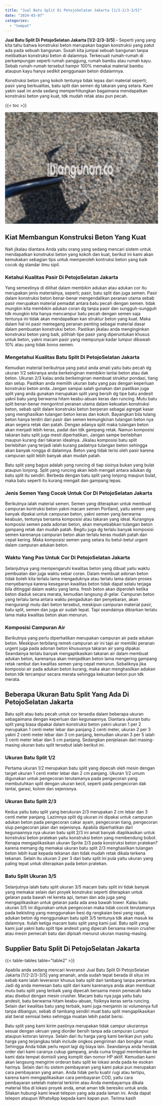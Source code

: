 ```yaml
---
title: "Jual Batu Split Di PetojoSelatan Jakarta [1/2-2/3-3/5]"
date: "2024-03-07"
categories: 
  - "tempat"
---
```


**Jual Batu Split Di PetojoSelatan Jakarta \[1/2-2/3-3/5\]** – Seperti yang yang kita tahu bahwa konstruksi beton merupakan bagian konstruksi yang patut ada pada sebuah bangunan. Susah kita jumpai sebuah bangunan tanpa melibatkan konstruksi beton di dalamnya. Terkecuali rumah-rumah di perkampungan seperti rumah panggung, rumah bambu atau rumah kayu. Sebab rumah-rumah tersebut hampir 100% memakai material bambu ataupun kayu hanya sedikit penggunaan beton didalamnya.

Konstruksi beton yang kokoh tentunya tidak lepas dari material seperti; pasir yang berkualitas, batu split dan semen dg takaran yang setara. Kami yakin saat ini anda sedang memperhitungkan bagaimana mendapatkan konstruksi beton yang kuat, tdk mudah retak atau pun pecah.

{{< toc >}}

![Jual Batu Split Di PetojoSelatan Jakarta [1/2-2/3-3/5]](/images/jual-batu-split-31.png)

## Kiat Membangun Konstruksi Beton Yang Kuat

Nah jikalau diantara Anda yaitu orang yang sedang mencari sistem untuk mendapatkan konstruksi beton yang kokoh dan kuat, berikut ini kami akan kemukakan sebagian tips untuk memperoleh kontruksi beton yang baik cocok dg standar ilmu sipil.

### Ketahui Kualitas Pasir Di PetojoSelatan Jakarta

Yang semestinya di dilihat dalam membikin adukan atau adukan cor itu merupakan jenis materialnya, seperti; pasir, batu split dan juga semen. Pasir dalam konstruksi beton benar-benar mengendalikan peranan utama sebab pasir merupakan material pemadat antara batu pecah dengan semen. tidak mungkin kita membikin adukan coran dg tanpa pasir dan sungguh-sungguh tdk mungkin kita hanya mencampur batu pecah dengan semen saja tentunya ini tidak akan mendapatkan kan struktur beton yang kuat. Maka dalam hal ini pasir memegang peranan penting sebagai material dasar dalam pembuatan konstruksi beton. Pastikan jikalau anda menginginkan konstruksi beton yang baik, pilihlah tipe pasir yang diperuntukan khusus untuk beton, yakni macam pasir yang mempunyai kadar lumpur dibawah 10% atau yang tidak boros semen.

### Mengetahui Kualitas Batu Split Di PetojoSelatan Jakarta

Kemudian material berikutnya yang patut anda amati yaitu batu pecah dg ukuran 1/2 sekiranya anda berkeinginan membikin lantai beton atau dak beton. Ukuran 2/3 kalau anda berkeinginan membuat struktur pondasi, tiang dan selup. Pastikan anda memilih ukuran batu yang pas dengan keperluan konstruksi beton anda. Jangan sampai salah gunakan dan pastikan juga split yang anda gunakan merupakan split yang bersih dg tipe batu andesit yakni batu yang berwarna hitam keabu-abuan keras dan runcing. Mutu batu split benar-benar mengontrol peranan utama dalam kekuatan konstruksi beton, sebab split dalam konstruksi beton berperan sebagai agregat kasar yang menghasilkan tulangan beton keras dan kokoh. Bayangkan bila tulang beton hanya terdiri dari pasir dan semen kemungkinan tulangan beton nya akan segera retak dan patah. Dengan adanya split maka tulangan beton akan menjadi lebih keras, padat dan tdk gampang retak. Namun komposisi takaran batu split juga mesti diperhatikan, Jangan sampe berlebihan maupun kurang dari takaran idealnya. Jikalau komposisi batu split berlebihan yang terjadi ialah kurang padatnya tulangan beton sehingga akan banyak rongga di dalamnya. Beton yang tidak terisi oleh pasir karena campuran split lebih banyak akan mudah patah.

Batu split yang bagus adalah yang runcing di tiap sisinya bukan yang bulat ataupun lonjong. Split yang runcing akan lebih mengait antara adukan dg batu split itu sendiri. Berbeda dengan batu split yang lonjong maupun bulat, maka batu seperti itu kurang mengait dan gampang lepas.

### Jenis Semen Yang Cocok Untuk Cor Di PetojoSelatan Jakarta

Berikutnya ialah material semen. Semen yang diterapkan untuk membuat campuran kontruksi beton yakni macam semen Portland, yaitu semen yang banyak dipakai untuk campuran beton, yakni semen yang berwarna keabuan, tentunya bersama komposisi atau takaran yang ideal. Kurangnya komposisi semen pada adonan beton, akan menyebabkan tulangan beton gampang retak dan mudah patah. Begitu juga dg terlalu banyak komposisi semen karenanya campuran beton akan terlalu keras mudah patah dan cepat kering. Maka komposisi semen yang setara itu betul-betul urgent dalam campuran adukan beton.

### Waktu Yang Pas Untuk Cor Di PetojoSelatan Jakarta

Selanjutnya yang mempengaruhi kwalitas beton yang dibuat yaitu waktu pembuatan dan juga waktu sebar coran. Dalam membuat adonan beton tidak boleh kita terlalu lama mengaduknya atau terlalu lama dalam proses menyebarnya karena kesegaran kwalitas beton tidak dapat selalu terjaga bila ditinggal dalam waktu yang lama. fresh beton akan diperoleh ketika beton diaduk secara merata, kemudian langsung di gelar. Campuran beton yang terlalu lama antara waktu pengadukan dan penyebaran, akan mengurangi mutu dari beton tersebut, meskipun campuran material pasir, batu split, semen dan juga air sudah tepat. Tapi seandainya dibiarkan terlalu lama maka kwalitas beton akan menurun.

### Komposisi Campuran Air

Berikutnya yang perlu diperhatikan merupakan campuran air pada adukan beton. Meskipun terbilang remeh campuran air ini tapi air memiliki peranan urgent juga pada adonan beton khususnya takaran air yang dipakai. Seandainya terlalu banyak mengaplikasikan takaran air dalam membuat adukan beton, karenanya akan menjadikan beton lama mengering gampang retak rambut dan kwalitas semen yang cepat menurun. Sebaliknya jika komposisi air pada adukan beton kurang, maka akan menghasilkan adukan beton tdk tercampur secara merata sehingga kekuatan beton pun tdk merata.

## Beberapa Ukuran Batu Split Yang Ada Di PetojoSelatan Jakarta

Batu split atau batu pecah untuk cor tersedia dalam beberapa ukuran sebagaimana dengan keperluan dan kegunaannya. Diantara ukuran batu split yang biasa dipakai dalam konstruksi beton yakni ukuran 1 per 2 merupakan 1 centi meter lebar dan panjang 2 centi meter, ukuran 2 per 3 yakni 2 centi meter lebar dan 3 cm panjang, kemudian ukuran 3 per 5 ialah 3 centi meter lebar dan 5 cm panjang. Sedangkan penjelasan dari masing-masing ukuran batu split tersebut ialah berikut ini.

### Ukuran Batu Split 1/2

Pertama ukuran 1/2 merupakan batu split yang dipecah oleh mesin dengan target ukuran 1 centi meter lebar dan 2 cm panjang. Ukuran 1/2 umum digunakan untuk pengecoran terutamanya pada pengecoran yang membutuhkan split dengan ukuran kecil, seperti pada pengecoran dak lantai, garasi, kolom dan sejenisnya.

### Ukuran Batu Split 2/3

Kedua yaitu batu split yang berukuran 2/3 merupakan 2 cm lebar dan 3 centi meter panjang. Lazimnya split dg ukuran ini dipakai untuk campuran adukan beton pada pengecoran cakar ayam, pengecoran tiang, pengecoran slup pengecoran jalan dan sejenisnya. Apabila diperhatikan dari kegunaannya nya ukuran batu split 2/3 ini amat banyak diaplikasikan untuk konstruksi beton pratekan yaitu konstruksi beton yang membendung bobot. Kenapa mengaplikasikan ukuran Sprite 2/3 pada konstruksi beton pratekan? karena memang dg memakai ukuran batu split 2/3 menghasilkan tulangan beton lebih kuat kepada tekanan dan tidak mudah retak dikala terkena tekanan. Selain itu ukuran 2 per 3 dari batu split ini pula yaitu ukuran yang paling tepat untuk diterapkan pada beton pratekan.

### Batu Split Ukuran 3/5

Selanjutnya ialah batu split ukuran 3/5 macam batu split ini tidak banyak yang memakai selain dari proyek konstruksi seperti diterapkan untuk gelaran pada bawah rel kereta api, taman dan ada juga yang mengaplikasikan untuk gelaran pada ada area bawah tower. Kalau batu ukuran 3/5 ini digunakan untuk pengecoran maka tidak cocok terutamanya pada bekisting yang menggunakan besi dg rangkaian besi yang rapat, adukan beton dg menggunakan batu split 3/5 tentunya tdk akan masuk ke dalamnya. Itulah ketiga macam batu split yang kami jual. Batu split yang kami jual yakni batu split tipe andesit yang dipecah bersama mesin crusher atau mesin pemecah batu dan dipisah menurut ukuran masing-masing.

## Supplier Batu Split Di PetojoSelatan Jakarta

{{< table-tables table="table2" >}}

Apabila anda sedang mencari leveransir Jual Batu Split Di PetojoSelatan Jakarta \[1/2-2/3-3/5\] yang amanah, anda sudah tepat berada di situs ini sebab kami ialah leveransir khusus batu split dari tambang tanpa perantara. Jadi dg anda memesan batu split dari kami karenanya anda akan membuat mutu batu split yang terbaik yang dipecah bersama mesin pemecah batu atau disebut dengan mesin crusher. Macam batu nya juga yaitu batu andesit, batu berwarna hitam keabu-abuan, fisiknya keras serta runcing. Selain dari kwalitas batu yang terbaik, kami juga menjamin isi volumenya full tanpa dibangun, sebab di tambang sendiri muat batu split mengaplikasikan alat berat semisal beko sehingga muatan lebih padat berisi.

Batu split yang kami kirim pastinya merupakan tidak campur ukurannya sesuai dengan ukruan yang diorder bersih tanpa ada campuran Lumpur ataupun kotoran lainnya. Selain dari itu harga yang kami berikan pun yaitu harga yang terjangkau telah include ongkos pengiriman dan bongkar muat. Sehingga Anda tidak perlu repot lagi dg biaya lain. Seandainya anda hendak order dari kami caranya cukup gampang, anda cuma tinggal memberikan ke kami data tempat domisili yang komplit dan nomor HP aktif. Kemudian kami akan langsung mengirim orderan batu split ke lokasi anda pada ke esokan harinya. Selain dari itu sistem pembayaran yang kami pakai pun merupakan cara pembayaran yang aman. Anda tidak perlu kuatir rugi atau tertipu, karena kami mengaplikasikan cara pembayaran COD, yaitu cara pembayaran setelah material terkirim atau Anda membayarnya dikala material tiba di lokasi proyek anda, amat aman tdk beresiko untuk anda. Silakan hubungi kami lewat telepon yang ada pada laman ini. Anda dapat telepon ataupun WhatsApp kepada kami kapan pun. Terima kasih
